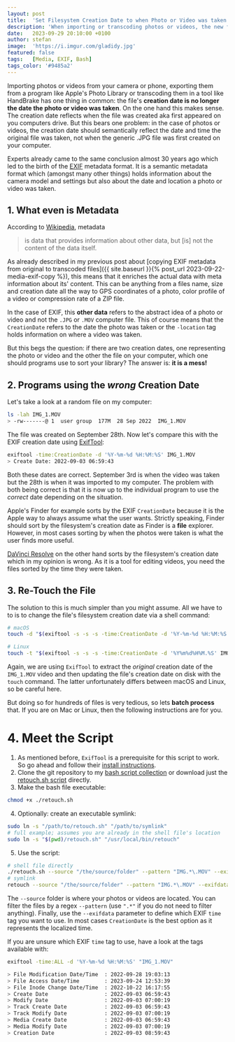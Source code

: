 ```yaml
---
layout: post
title:  'Set Filesystem Creation Date to when Photo or Video was taken (Mac and Linux)'
description: 'When importing or transcoding photos or videos, the new files` creation date is usually not the date when they were taken. This messes up some program`s file sorting. So let`s fix it.'
date:   2023-09-29 20:10:00 +0100
author: stefan
image:  'https://i.imgur.com/gladidy.jpg'
featured: false
tags:   [Media, EXIF, Bash]
tags_color: '#9485a2'
---
```


Importing photos or videos from your camera or phone, exporting them from a program like Apple's Photo Library or transcoding them in a tool like HandBrake has one thing in common: the file's **creation date is no longer the date the photo or video was taken**. On the one hand this makes sense. The creation date reflects when the file was created aka first appeared on you computers drive. But this bears one problem: in the case of photos or videos, the creation date should semantically reflect the date and time the original file was taken, not when the generic .JPG file was first created on your computer.

Experts already came to the same conclusion almost 30 years ago which led to the birth of the [EXIF](https://en.wikipedia.org/wiki/Exif) metadata format. It is a semantic metadata format which (amongst many other things) holds information about the camera model and settings but also about the date and location a photo or video was taken.

## 1. What even is Metadata

According to [Wikipedia](https://en.wikipedia.org/wiki/Metadata), metadata

> is data that provides information about other data, but [is] not the content of the data itself.

As already described in my previous post about [copying EXIF metadata from original to transcoded files]({{ site.baseurl }}{% post_url 2023-09-22-media-exif-copy %}), this means that it enriches the actual data with meta information about its' content. This can be anything from a files name, size and creation date all the way to GPS coordinates of a photo, color profile of a video or compression rate of a ZIP file.

In the case of EXIF, this **other data** refers to the abstract idea of a photo or video and not the `.JPG` or `.MOV` computer file. This of course means that the `CreationDate` refers to the date the photo was taken or the `-location` tag holds information on where a video was taken.

But this begs the question: if there are two creation dates, one representing the photo or video and the other the file on your computer, which one should programs use to sort your library? The answer is: **it is a mess!**

## 2. Programs using the *wrong* Creation Date

Let's take a look at a random file on my computer:

```bash
ls -lah IMG_1.MOV
> -rw-------@ 1  user group  177M  28 Sep 2022  IMG_1.MOV
```

The file was created on September 28th. Now let's compare this with the EXIF creation date using [ExifTool](https://exiftool.org):

```bash
exiftool -time:CreationDate -d '%Y-%m-%d %H:%M:%S' IMG_1.MOV
> Create Date: 2022-09-03 06:59:43
```

Both these dates are correct. September 3rd is when the video was taken but the 28th is when it was imported to my computer. The problem with both being correct is that it is now up to the individual program to use the *correct* date depending on the situation.

Apple's Finder for example sorts by the EXIF `CreationDate` because it is the Apple way to always assume what the user wants. Strictly speaking, Finder should sort by the filesystem's creation date as Finder is a **file** explorer. However, in most cases sorting by when the photos were taken is what the user finds more useful.

[DaVinci Resolve](https://www.blackmagicdesign.com/products/davinciresolve) on the other hand sorts by the filesystem's creation date which in my opinion is wrong. As it is a tool for editing videos, you need the files sorted by the time they were taken.

## 3. Re-Touch the File

The solution to this is much simpler than you might assume. All we have to to is to change the file's filesystem creation date via a shell command:

```bash
# macOS
touch -d "$(exiftool -s -s -s -time:CreationDate -d '%Y-%m-%d %H:%M:%S' IMG_1.MOV)" IMG_1.MOV

# Linux
touch -t "$(exiftool -s -s -s -time:CreationDate -d '%Y%m%d%H%M.%S' IMG_1.MOV)" IMG_1.MOV
```

Again, we are using `ExifTool` to extract the *original* creation date of the `IMG_1.MOV` video and then updating the file's creation date on disk with the `touch` command. The latter unfortunately differs between macOS and Linux, so be careful here.

But doing so for hundreds of files is very tedious, so lets **batch process** that. If you are on Mac or Linux, then the following instructions are for you.

# 4. Meet the Script

1. As mentioned before, `ExifTool` is a prerequisite for this script to work. So go ahead and follow their [install instructions](https://exiftool.org/install.html).
2. Clone the git repository to my [bash script collection](https://github.com/StefanKreidel/bash-magic/tree/main) or download just the [retouch.sh script](https://github.com/StefanKreidel/bash-magic/blob/main/retouch/retouch.sh) directly.
3. Make the bash file executable:
```bash
chmod +x ./retouch.sh
```
4. Optionally: create an executable symlink:
```bash
sudo ln -s "/path/to/retouch.sh" "/path/to/symlink"
# full example; assumes you are already in the shell file's location
sudo ln -s "$(pwd)/retouch.sh" "/usr/local/bin/retouch"
```
5. Use the script:
```bash
# shell file directly
./retouch.sh --source "/the/source/folder" --pattern "IMG.*\.MOV" --exifdata CreationDate
# symlink
retouch --source "/the/source/folder" --pattern "IMG.*\.MOV" --exifdata CreationDate
```

The `--source` folder is where your photos or videos are located. You can filter the files by a regex `--pattern` (use `".*"` if you do not need to filter anything). Finally, use the `--exifdata` parameter to define which EXIF `time` tag you want to use. In most cases `CreationDate` is the best option as it represents the localized time.

If you are unsure which EXIF `time` tag to use, have a look at the tags available with:

```bash
exiftool -time:ALL -d '%Y-%m-%d %H:%M:%S' "IMG_1.MOV"

> File Modification Date/Time  : 2022-09-28 19:03:13
> File Access Date/Time        : 2023-09-24 12:53:39
> File Inode Change Date/Time  : 2022-10-22 16:17:55
> Create Date                  : 2022-09-03 06:59:43
> Modify Date                  : 2022-09-03 07:00:19
> Track Create Date            : 2022-09-03 06:59:43
> Track Modify Date            : 2022-09-03 07:00:19
> Media Create Date            : 2022-09-03 06:59:43
> Media Modify Date            : 2022-09-03 07:00:19
> Creation Date                : 2022-09-03 08:59:43
```
